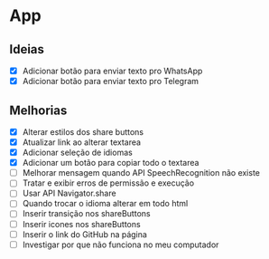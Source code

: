 # App

## Ideias

- [x] Adicionar botão para enviar texto pro WhatsApp
- [x] Adicionar botão para enviar texto pro Telegram

## Melhorias

- [x] Alterar estilos dos share buttons
- [x] Atualizar link ao alterar textarea
- [x] Adicionar seleção de idiomas
- [x] Adicionar um botão para copiar todo o textarea
- [ ] Melhorar mensagem quando API SpeechRecognition não existe
- [ ] Tratar e exibir erros de permissão e execução
- [ ] Usar API Navigator.share
- [ ] Quando trocar o idioma alterar em todo html
- [ ] Inserir transição nos shareButtons
- [ ] Inserir icones nos shareButtons
- [ ] Inserir o link do GitHub na página
- [ ] Investigar por que não funciona no meu computador
